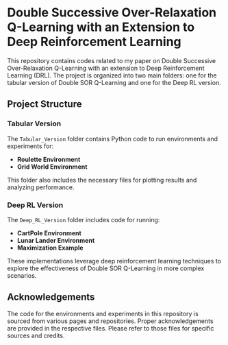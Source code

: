 # Double Successive Over-Relaxation Q-Learning with an Extension to Deep Reinforcement Learning

This repository contains codes related to my paper on Double Successive Over-Relaxation Q-Learning with an extension to Deep Reinforcement Learning (DRL). The project is organized into two main folders: one for the tabular version of Double SOR Q-Learning and one for the Deep RL version.

## Project Structure

### Tabular Version

The `Tabular_Version` folder contains Python code to run environments and experiments for:

- **Roulette Environment**
- **Grid World Environment**

This folder also includes the necessary files for plotting results and analyzing performance.

### Deep RL Version

The `Deep_RL_Version` folder includes code for running:

- **CartPole Environment**
- **Lunar Lander Environment**
- **Maximization Example**

These implementations leverage deep reinforcement learning techniques to explore the effectiveness of Double SOR Q-Learning in more complex scenarios.

## Acknowledgements

The code for the environments and experiments in this repository is sourced from various pages and repositories. Proper acknowledgements are provided in the respective files. Please refer to those files for specific sources and credits.


